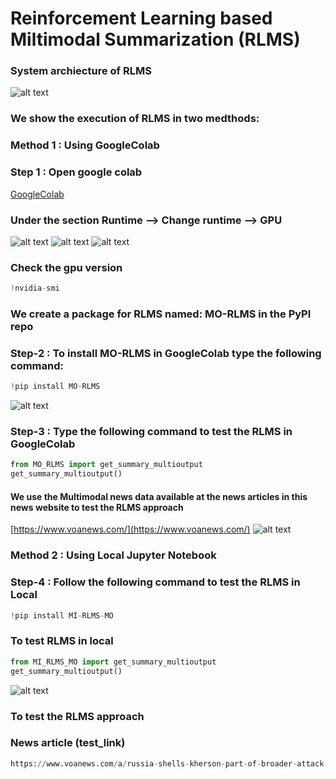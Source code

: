 # Reinforcement Learning based Miltimodal Summarization (RLMS)


###  System archiecture of RLMS
![alt text](https://github.com/PhaniSiginamsetty/RLMS/blob/main/img/mainarc-crop.jpg)

###  We show the execution of RLMS in two medthods:
### Method 1 : Using GoogleColab

### Step 1 : Open google colab

[GoogleColab](https://colab.research.google.com/)

###  Under the section Runtime --> Change runtime --> GPU

![alt text](https://github.com/PhaniSiginamsetty/RLMS/blob/main/img/Screenshot%20(329).png)
![alt text](https://github.com/PhaniSiginamsetty/RLMS/blob/main/img/Screenshot%20(330).png)
![alt text](https://github.com/PhaniSiginamsetty/RLMS/blob/main/img/Screenshot%20(331).png)


###  Check the gpu version
```python
!nvidia-smi
```


### We create a package for RLMS named: MO-RLMS in the PyPI repo
### Step-2 : To install MO-RLMS in GoogleColab type the following command: 
```python
!pip install MO-RLMS
```
![alt text](https://github.com/PhaniSiginamsetty/RLMS/blob/main/img/Screenshot%202022-12-20%2019.22.47.png)

### Step-3 : Type the following command to test the RLMS in GoogleColab 
```python
from MO_RLMS import get_summary_multioutput
get_summary_multioutput()
```
#### We use the Multimodal news data available at the news articles in this news website to test the RLMS approach
[https://www.voanews.com/](https://www.voanews.com/)
![alt text](https://github.com/PhaniSiginamsetty/RLMS/blob/main/img/Screenshot%202022-12-20%2019.30.52.png)


### Method 2 : Using Local Jupyter Notebook

### Step-4 : Follow the following command to test the RLMS in Local 
```python
!pip install MI-RLMS-MO
```
### To test RLMS in local
```python
from MI_RLMS_MO import get_summary_multioutput
get_summary_multioutput()

```
![alt text](https://github.com/PhaniSiginamsetty/RLMS/blob/main/img/Screenshot%20(333).png)

###  To test the RLMS approach



### News article (test_link) 
```python
https://www.voanews.com/a/russia-shells-kherson-part-of-broader-attack-on-southern-ukraine-/6881528.html
```


